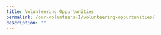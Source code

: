 ```yaml
---
title: Volunteering Oppurtunities
permalink: /our-volunteers-1/volunteering-oppurtunities/
description: ""
---
```

